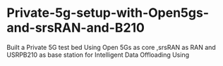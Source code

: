 # Private-5g-setup-with-Open5gs-and-srsRAN-and-B210
Built a Private 5G test bed  Using Open 5Gs as core ,srsRAN as RAN and USRPB210 as base station  for Intelligent Data  Offloading Using 
